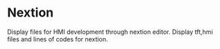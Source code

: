 # Nextion
Display files for HMI development through nextion editor. Display tft,hmi files and lines of codes for nextion.
